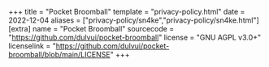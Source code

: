 +++
title = "Pocket Broomball"
template = "privacy-policy.html"
date = 2022-12-04
aliases = ["privacy-policy/sn4ke","privacy-policy/sn4ke.html"]
[extra]
name = "Pocket Broomball"
sourcecode = "https://github.com/dulvui/pocket-broomball"
license = "GNU AGPL v3.0+"
licenselink = "https://github.com/dulvui/pocket-broomball/blob/main/LICENSE"
+++